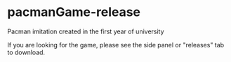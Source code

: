 # pacmanGame-release
Pacman imitation created in the first year of university

If you are looking for the game, please see the side panel or "releases" tab to download.
